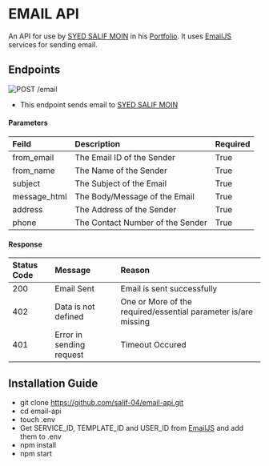 # EMAIL API
An API for use by [SYED SALIF MOIN](https://github.com/salif-04) in his [Portfolio](https://salif-04.github.io/). It uses [EmailJS](https://www.emailjs.com/) services for sending email.

## Endpoints

![POST /email](https://img.shields.io/static/v1?label=POST&message=%2Femail&colorB=00cc00&style=flat-square)
- This endpoint sends email to [SYED SALIF MOIN](https://github.com/salif-04)

#### Parameters
| Feild        | Description                        | Required |
| :----------- | :--------------------------------- | :------- |
| from_email   | The Email ID of the Sender         | True     |
| from_name    | The Name of the Sender             | True     |
| subject      | The Subject of the Email           | True     |
| message_html | The Body/Message of the Email      | True     |
| address      | The Address of the Sender          | True     |
| phone        | The Contact Number of the Sender   | True     |

#### Response
| Status Code | Message                  | Reason                                                         |
| :--         | :----------------------- | :------------------------------------------------------------- |
| 200         | Email Sent               | Email is sent successfully                                     |
| 402         | Data is not defined      | One or More of the required/essential parameter is/are missing |
| 401         | Error in sending request | Timeout Occured                                                |

## Installation Guide
- git clone https://github.com/salif-04/email-api.git
- cd email-api
- touch .env
- Get SERVICE_ID, TEMPLATE_ID and USER_ID from [EmailJS](https://www.emailjs.com/) and add them to .env
- npm install
- npm start